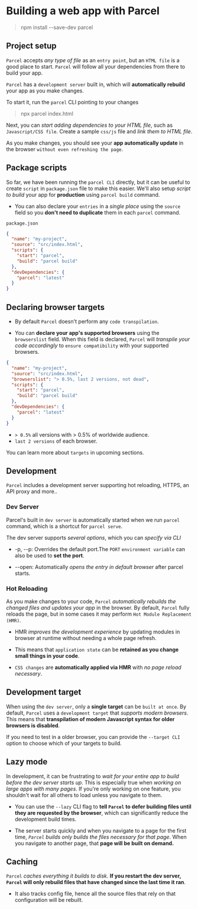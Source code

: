 # Building a web app with Parcel

> npm install --save-dev parcel

## Project setup

`Parcel` accepts _any type of file_ as an `entry point`, but an `HTML file` is a good place to start. `Parcel` will follow all your dependencies from there to build your app.

`Parcel` has a `development server` built in, which will **automatically rebuild** your app as you make changes.

To start it, run the `parcel` CLI pointing to your changes

> npx parcel index.html

Next, you can _start adding dependencies to your HTML file_, such as `Javascript/CSS file`. Create a sample `css/js` file and _link them to HTML file_.

As you make changes, you should see your **app automatically update** in the browser `without even refreshing the page`.

## Package scripts

So far, we have been running the `parcel CLI` directly, but it can be useful to create `script` in `package.json` file to make this easier. We'll also setup _script to build_ your app for **production** using `parcel build` command.

- You can also declare your `entries` in a _single place_ using the `source` field so you **don't need to duplicate** them in each `parcel` command.

`package.json`

```json
{
  "name": "my-project",
  "source": "src/index.html",
  "scripts": {
    "start": "parcel",
    "build": "parcel build"
  },
  "devDependencies": {
    "parcel": "latest"
  }
}
```

## Declaring browser targets

- By default `Parcel` doesn't perform any `code transpilation`.

- You can **declare your app's supported browsers** using the `browserslist` field. When this field is declared, `Parcel` will _transpile your code accordingly_ to `ensure compatibility` with your supported browsers.

```json
{
  "name": "my-project",
  "source": "src/index.html",
  "browserslist": "> 0.5%, last 2 versions, not dead",
  "scripts": {
    "start": "parcel",
    "build": "parcel build"
  },
  "devDependencies": {
    "parcel": "latest"
  }
}
```

- `> 0.5%` all versions with > 0.5% of worldwide audience.
- `last 2 versions` of each browser.

You can learn more about `targets` in upcoming sections.

## Development

`Parcel` includes a development server supporting hot reloading, HTTPS, an API proxy and more..

### Dev Server

Parcel's built in `dev server` is automatically started when we run `parcel` command, which is a shortcut for `parcel serve`.

The dev server supports _several options_, which you can _specify via CLI_

- -p, --p: Overrides the default port.The `PORT` `environment variable` can also be used to **set the port**.

- --open: Automatically _opens the entry in default browser_ after parcel starts.

### Hot Reloading

As you make changes to your code, `Parcel` _automatically rebuilds the changed files and updates your app_ in the browser. By default, `Parcel` fully reloads the page, but in some cases it may perform `Hot Module Replacement (HMR)`.

- HMR _improves the development experience_ by updating modules in browser at runtime without needing a whole page refresh.

- This means that `application state` can be **retained as you change small things in your code**.

- `CSS changes` are **automatically applied via HMR** with _no page reload necessary_.

## Development target

When using the `dev server`, only a **single target** can be `built at once`. By default, `Parcel` uses a `development target` that _supports modern browsers_. This means that **transpilation of modern Javascript syntax for older browsers is disabled**.

If you need to test in a older browser, you can provide the `--target CLI` option to choose which of your targets to build.

## Lazy mode

In development, it can be frustrating to _wait for your entire app to build before the dev server starts up_. This is especially true when _working on large apps with many pages_. If you're only working on one feature, you shouldn't wait for all others to load unless you navigate to them.

- You can use the `--lazy` CLI flag to **tell `Parcel` to defer building files until they are requested by the browser**, which can significantly reduce the development build times.

- The server starts quickly and when you navigate to a page for the first time, _`Parcel` builds only builds the files necessary for that page_. When you navigate to another page, that **page will be built on demand.**

## Caching

`Parcel` _caches everything it builds to disk_. **If you restart the dev server, `Parcel` will only rebuild files that have changed since the last time it ran**.

- It also tracks config file, hence all the source files that rely on that configuration will be rebuilt.
